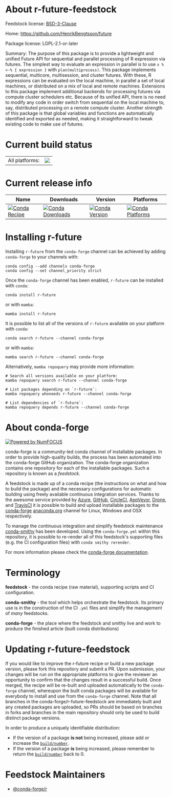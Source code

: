 About r-future-feedstock
========================

Feedstock license: [BSD-3-Clause](https://github.com/conda-forge/r-future-feedstock/blob/main/LICENSE.txt)

Home: https://github.com/HenrikBengtsson/future

Package license: LGPL-2.1-or-later

Summary: The purpose of this package is to provide a lightweight and unified Future API for sequential and parallel processing of R expression via futures.  The simplest way to evaluate an expression in parallel is to use `x %<-% { expression }` with `plan(multiprocess)`. This package implements sequential, multicore, multisession, and cluster futures.  With these, R expressions can be evaluated on the local machine, in parallel a set of local machines, or distributed on a mix of local and remote machines. Extensions to this package implement additional backends for processing futures via compute cluster schedulers etc. Because of its unified API, there is no need to modify any code in order switch from sequential on the local machine to, say, distributed processing on a remote compute cluster. Another strength of this package is that global variables and functions are automatically identified and exported as needed, making it straightforward to tweak existing code to make use of futures.

Current build status
====================


<table><tr><td>All platforms:</td>
    <td>
      <a href="https://dev.azure.com/conda-forge/feedstock-builds/_build/latest?definitionId=1161&branchName=main">
        <img src="https://dev.azure.com/conda-forge/feedstock-builds/_apis/build/status/r-future-feedstock?branchName=main">
      </a>
    </td>
  </tr>
</table>

Current release info
====================

| Name | Downloads | Version | Platforms |
| --- | --- | --- | --- |
| [![Conda Recipe](https://img.shields.io/badge/recipe-r--future-green.svg)](https://anaconda.org/conda-forge/r-future) | [![Conda Downloads](https://img.shields.io/conda/dn/conda-forge/r-future.svg)](https://anaconda.org/conda-forge/r-future) | [![Conda Version](https://img.shields.io/conda/vn/conda-forge/r-future.svg)](https://anaconda.org/conda-forge/r-future) | [![Conda Platforms](https://img.shields.io/conda/pn/conda-forge/r-future.svg)](https://anaconda.org/conda-forge/r-future) |

Installing r-future
===================

Installing `r-future` from the `conda-forge` channel can be achieved by adding `conda-forge` to your channels with:

```
conda config --add channels conda-forge
conda config --set channel_priority strict
```

Once the `conda-forge` channel has been enabled, `r-future` can be installed with `conda`:

```
conda install r-future
```

or with `mamba`:

```
mamba install r-future
```

It is possible to list all of the versions of `r-future` available on your platform with `conda`:

```
conda search r-future --channel conda-forge
```

or with `mamba`:

```
mamba search r-future --channel conda-forge
```

Alternatively, `mamba repoquery` may provide more information:

```
# Search all versions available on your platform:
mamba repoquery search r-future --channel conda-forge

# List packages depending on `r-future`:
mamba repoquery whoneeds r-future --channel conda-forge

# List dependencies of `r-future`:
mamba repoquery depends r-future --channel conda-forge
```


About conda-forge
=================

[![Powered by
NumFOCUS](https://img.shields.io/badge/powered%20by-NumFOCUS-orange.svg?style=flat&colorA=E1523D&colorB=007D8A)](https://numfocus.org)

conda-forge is a community-led conda channel of installable packages.
In order to provide high-quality builds, the process has been automated into the
conda-forge GitHub organization. The conda-forge organization contains one repository
for each of the installable packages. Such a repository is known as a *feedstock*.

A feedstock is made up of a conda recipe (the instructions on what and how to build
the package) and the necessary configurations for automatic building using freely
available continuous integration services. Thanks to the awesome service provided by
[Azure](https://azure.microsoft.com/en-us/services/devops/), [GitHub](https://github.com/),
[CircleCI](https://circleci.com/), [AppVeyor](https://www.appveyor.com/),
[Drone](https://cloud.drone.io/welcome), and [TravisCI](https://travis-ci.com/)
it is possible to build and upload installable packages to the
[conda-forge](https://anaconda.org/conda-forge) [anaconda.org](https://anaconda.org/)
channel for Linux, Windows and OSX respectively.

To manage the continuous integration and simplify feedstock maintenance
[conda-smithy](https://github.com/conda-forge/conda-smithy) has been developed.
Using the ``conda-forge.yml`` within this repository, it is possible to re-render all of
this feedstock's supporting files (e.g. the CI configuration files) with ``conda smithy rerender``.

For more information please check the [conda-forge documentation](https://conda-forge.org/docs/).

Terminology
===========

**feedstock** - the conda recipe (raw material), supporting scripts and CI configuration.

**conda-smithy** - the tool which helps orchestrate the feedstock.
                   Its primary use is in the construction of the CI ``.yml`` files
                   and simplify the management of *many* feedstocks.

**conda-forge** - the place where the feedstock and smithy live and work to
                  produce the finished article (built conda distributions)


Updating r-future-feedstock
===========================

If you would like to improve the r-future recipe or build a new
package version, please fork this repository and submit a PR. Upon submission,
your changes will be run on the appropriate platforms to give the reviewer an
opportunity to confirm that the changes result in a successful build. Once
merged, the recipe will be re-built and uploaded automatically to the
`conda-forge` channel, whereupon the built conda packages will be available for
everybody to install and use from the `conda-forge` channel.
Note that all branches in the conda-forge/r-future-feedstock are
immediately built and any created packages are uploaded, so PRs should be based
on branches in forks and branches in the main repository should only be used to
build distinct package versions.

In order to produce a uniquely identifiable distribution:
 * If the version of a package **is not** being increased, please add or increase
   the [``build/number``](https://docs.conda.io/projects/conda-build/en/latest/resources/define-metadata.html#build-number-and-string).
 * If the version of a package **is** being increased, please remember to return
   the [``build/number``](https://docs.conda.io/projects/conda-build/en/latest/resources/define-metadata.html#build-number-and-string)
   back to 0.

Feedstock Maintainers
=====================

* [@conda-forge/r](https://github.com/conda-forge/r/)

